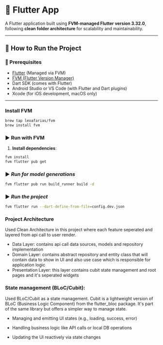# 📱 Flutter App

A Flutter application built using **FVM-managed Flutter version 3.32.0**, following  **clean folder
architecture** for scalability and maintainability.

---

## 🚀 How to Run the Project

### 🔧 Prerequisites

- [Flutter](https://docs.flutter.dev/get-started/install) (Managed via FVM)
- [FVM (Flutter Version Manager)](https://fvm.app/docs/getting_started/installation/)
- Dart SDK (comes with Flutter)
- Android Studio or VS Code (with Flutter and Dart plugins)
- Xcode (for iOS development, macOS only)

---

### Install FVM

```bash
brew tap leoafarias/fvm
brew install fvm
```

### ▶️ Run with FVM

1. **Install dependencies**:

```bash
fvm install
fvm flutter pub get
```

### ▶️ ***Run for model generations***

```bash
fvm flutter pub run build_runner build -d
```

### ▶️ ***Run the project***

```bash
fvm flutter run --dart-define-from-file=config.dev.json
```

### Project Architecture

Used Clean Architecture in this project where each feature seperated and layered from api call to
user render.

- Data Layer: contains api call data sources, models and repository implementation
- Domain Layer: contains abstract repository and entity class that will contain data to show in UI
  and also use case which is responsible for application logic
- Presentation Layer: this layer contains cubit state management and root pages and it's seperated
  widgets

### State management (BLoC/Cubit):

Used BLoC/Cubit as a state management. Cubit is a lightweight version of BLoC (Business Logic
Component) from the flutter_bloc package. It's part of the same library but offers a simpler way to
manage state.

- Managing and emitting UI states (e.g., loading, success, error)

- Handling business logic like API calls or local DB operations

- Updating the UI reactively via state changes

